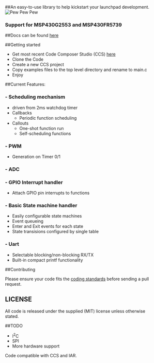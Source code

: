 ##An easy-to-use library to help kickstart your launchpad development.
![Pew Pew Pew](http://jotux.github.com/LaunchLib/logo.png)

### Support for MSP430G2553 and MSP430FR5739

##Docs can be found [here](http://jotux.github.com/LaunchLib/docs/index.html)

##Getting started

 - Get most recent Code Composer Studio (CCS) [here](http://processors.wiki.ti.com/index.php/Download_CCS)
 - Clone the Code
 - Create a new CCS project
 - Copy examples files to the top level directory and rename to main.c
 - Enjoy

##Current Features:
### - Scheduling mechanism
  - driven from 2ms watchdog timer
  - Callbacks
     - Periodic function scheduling
  - Callouts
     - One-shot function run
     - Self-scheduling functions

### - PWM
  - Generation on Timer 0/1

### - ADC

### - GPIO Interrupt handler
  - Attach GPIO pin interrupts to functions

### - Basic State machine handler
  - Easily configurable state machines
  - Event queueing
  - Enter and Exit events for each state
  - State transisions configured by single table

### - Uart
   - Selectable blocking/non-blocking RX/TX
   - Built-in compact printf functionality

##Contributing

Please ensure your code fits the [coding standards](https://github.com/jotux/C_standards) before sending a pull request.


## LICENSE

All code is released under the supplied (MIT) license unless otherwise stated.

##TODO
 - I<sup>2</sup>C
 - SPI
 - More hardware support

Code compatible with CCS and IAR.
